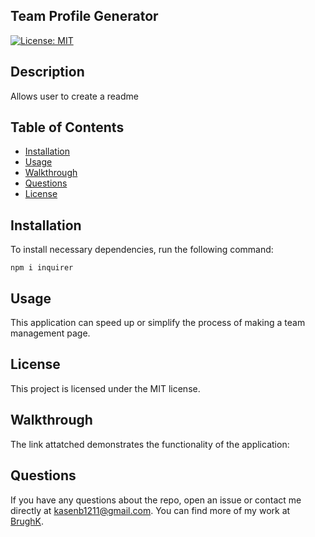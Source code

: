## Team Profile Generator
  
  [![License: MIT](https://img.shields.io/badge/License-MIT-yellow.svg)](https://opensource.org/licenses/MIT)
  ## Description
  Allows user to create a readme
  ## Table of Contents 
  * [Installation](#installation)
  * [Usage](#usage)
  * [Walkthrough](#Walkthrough)
  * [Questions](#questions)
  * [License](#license)

  ## Installation 
  To install necessary dependencies, run the following command:
  ```
  npm i inquirer
  ```
  ## Usage 
  This application can speed up or simplify the process of making a team management page.
  
  ## License
  This project is licensed under the MIT license.
  
  ## Walkthrough
  The link attatched demonstrates the functionality of the application: 
  
  ## Questions 
  If you have any questions about the repo, open an issue or contact me directly at kasenb1211@gmail.com. You can find more   of my work at [BrughK](https://github.com/BrughK/).
